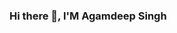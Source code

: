 ### Hi there 👋, I'M Agamdeep Singh

<!--
**agamdeepsing/agamdeepsing** is a ✨ _special_ ✨ repository because its `README.md` (this file) appears on your GitHub profile.

Here are some ideas to get you started:

- 🔭 I’m currently working on some projects based on python
- 🌱 I’m currently learning Data Science
- 💬 Ask me about Python, SQl
- 📫 How to reach me: @agamdeep8467@gmail.com
-->
